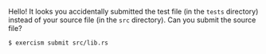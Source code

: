 Hello! It looks you accidentally submitted the test file (in the `tests` directory) instead of your source file (in the `src` directory). Can you submit the source file?

```bash
$ exercism submit src/lib.rs
```